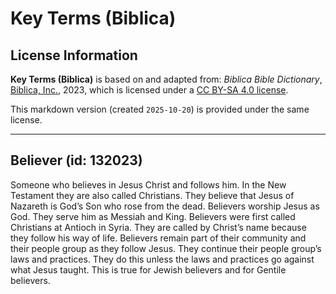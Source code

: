# Key Terms (Biblica)

## License Information

**Key Terms (Biblica)** is based on and adapted from: _Biblica Bible Dictionary_, [Biblica, Inc.](https://www.biblica.com/), 2023, which is licensed under a [CC BY-SA 4.0 license](https://creativecommons.org/licenses/by-sa/4.0/legalcode.en).

This markdown version (created `2025-10-20`) is provided under the same license.



--------------------------------

## Believer (id: 132023)

Someone who believes in Jesus Christ and follows him. In the New Testament they are also called Christians. They believe that Jesus of Nazareth is God’s Son who rose from the dead. Believers worship Jesus as God. They serve him as Messiah and King. Believers were first called Christians at Antioch in Syria. They are called by Christ’s name because they follow his way of life. Believers remain part of their community and their people group as they follow Jesus. They continue their people group’s laws and practices. They do this unless the laws and practices go against what Jesus taught. This is true for Jewish believers and for Gentile believers.


